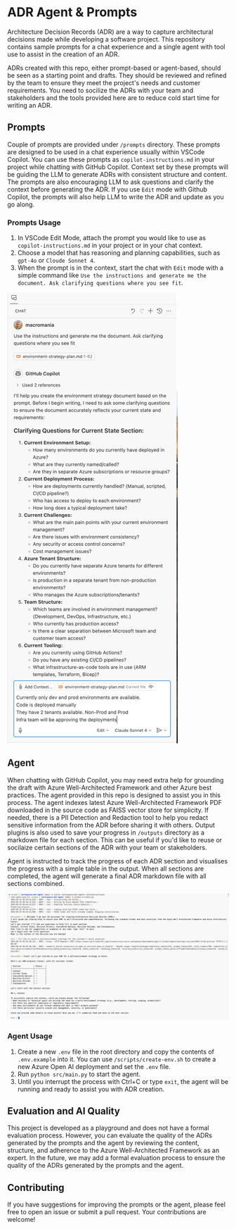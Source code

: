 # ADR Agent & Prompts

Architecture Decision Records (ADR) are a way to capture architectural decisions made while developing a software project. This repository contains sample prompts for a chat experience and a single agent with tool use to assist in the creation of an ADR.

ADRs created with this repo, either prompt-based or agent-based, should be seen as a starting point and drafts. They should be reviewed and refined by the team to ensure they meet the project's needs and customer requirements. You need to socilize the ADRs with your team and stakeholders and the tools provided here are to reduce cold start time for writing an ADR.

## Prompts

Couple of prompts are provided under `/prompts` directory. These prompts are designed to be used in a chat experience usually within VSCode Copilot. You can use these prompts as `copilot-instructions.md` in your project while chatting with GitHub Copilot. Context set by these prompts will be guiding the LLM to generate ADRs with consistent structure and content. The prompts are also encouraging LLM to ask questions and clarify the context before generating the ADR. If you use `Edit` mode with Github Copilot, the prompts will also help LLM to write the ADR and update as you go along.

### Prompts Usage

1. In VSCode Edit Mode, attach the prompt you would like to use as `copilot-instructions.md` in your project or in your chat context.
2. Choose a model that has reasoning and planning capabilities, such as `gpt-4o` or `Cloude Sonnet 4`.
3. When the prompt is in the context, start the chat with `Edit` mode with a simple command like `Use the instructions and generate me the document. Ask clarifying questions where you see fit`.

![prompt-example](./images/environment-strategy-example.png)

## Agent

When chatting with GitHub Copilot, you may need extra help for grounding the draft with Azure Well-Architected Framework and other Azure best practices. The agent provided in this repo is designed to assist you in this process. The agent indexes latest Azure Well-Architected Framework PDF downloaded in the source code as FAISS vector store for simplicity. If needed, there is a PII Detection and Redaction tool to help you redact sensitive information from the ADR before sharing it with others. Output plugins is also used to save your progress in `/outputs` directory as a markdown file for each section. This can be useful if you'd like to reuse or socilaize certain sections of the ADR with your team or stakeholders.

Agent is instructed to track the progress of each ADR section and visualises the progress with a simple table in the output. When all sections are completed, the agent will generate a final ADR markdown file with all sections combined. 

![agent-example](./images/agent-example.png)

### Agent Usage

1. Create a new `.env` file in the root directory and copy the contents of `.env.example` into it. You can use `/scripts/create-env.sh` to create a new Azure Open AI deployment and set the `.env` file.
2. Run `python src/main.py` to start the agent.
3. Until you interrupt the process with Ctrl+C or type `exit`, the agent will be running and ready to assist you with ADR creation.

## Evaluation and AI Quality

This project is developed as a playground and does not have a formal evaluation process. However, you can evaluate the quality of the ADRs generated by the prompts and the agent by reviewing the content, structure, and adherence to the Azure Well-Architected Framework as an expert. In the future, we may add a formal evaluation process to ensure the quality of the ADRs generated by the prompts and the agent.

## Contributing

If you have suggestions for improving the prompts or the agent, please feel free to open an issue or submit a pull request. Your contributions are welcome!
